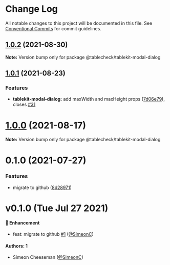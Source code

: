 # Change Log

All notable changes to this project will be documented in this file.
See [Conventional Commits](https://conventionalcommits.org) for commit guidelines.

## [1.0.2](https://github.com/tablecheck/tablekit/compare/@tablecheck/tablekit-modal-dialog@1.0.1...@tablecheck/tablekit-modal-dialog@1.0.2) (2021-08-30)

**Note:** Version bump only for package @tablecheck/tablekit-modal-dialog





## [1.0.1](https://github.com/tablecheck/tablekit/compare/@tablecheck/tablekit-modal-dialog@1.0.0...@tablecheck/tablekit-modal-dialog@1.0.1) (2021-08-23)


### Features

* **tablekit-modal-dialog:** add maxWidth and maxHeight props ([7d06e79](https://github.com/tablecheck/tablekit/commit/7d06e792d43ca8bca858e890ed3d7e9a587a9670)), closes [#31](https://github.com/tablecheck/tablekit/issues/31)





# [1.0.0](https://github.com/tablecheck/tablekit/compare/@tablecheck/tablekit-modal-dialog@0.1.0...@tablecheck/tablekit-modal-dialog@1.0.0) (2021-08-17)

**Note:** Version bump only for package @tablecheck/tablekit-modal-dialog





# 0.1.0 (2021-07-27)


### Features

* migrate to github ([8d28971](https://github.com/tablecheck/tablekit/commit/8d28971175010fcb2a3cd9c48a749e7af1bdc9f9))





# v0.1.0 (Tue Jul 27 2021)

#### 🚀 Enhancement

- feat: migrate to github [#1](https://github.com/tablecheck/tablekit/pull/1) ([@SimeonC](https://github.com/SimeonC))

#### Authors: 1

- Simeon Cheeseman ([@SimeonC](https://github.com/SimeonC))
